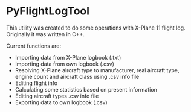 # PyFlightLogTool

This utility was created to do some operations with X-Plane 11 flight log. Originally it was written in C++.

Current functions are:
- Importing data from X-Plane logbook (.txt)
- Importing data from own logbook (.csv)
- Resolving X-Plane aircraft type to manufacturer, real aircraft type, engine count and aircraft class using .csv info file
- Editing flight info
- Calculating some statistics based on present information
- Editing aircraft types .csv info file
- Exporting data to own logbook (.csv)
